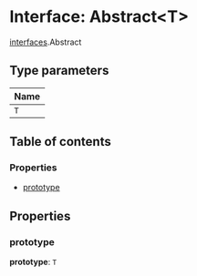 # Interface: Abstract\<T>

[interfaces](/en/auto-docs/free-layout-editor/modules/interfaces.md).Abstract

## Type parameters

| Name |
| :------ |
| `T` |

## Table of contents

### Properties

* [prototype](/en/auto-docs/free-layout-editor/interfaces/interfaces.Abstract.md#prototype)

## Properties

### prototype

**prototype**: `T`
